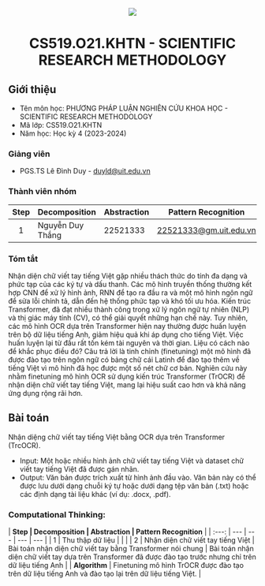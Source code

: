<p align="center">
  <a href="https://www.uit.edu.vn/"><img src="https://www.uit.edu.vn/sites/vi/files/banner.png"></a>
<h1 align="center"><b>CS519.O21.KHTN - SCIENTIFIC RESEARCH METHODOLOGY</b></h1>

## Giới thiệu
* Tên môn học: PHƯƠNG PHÁP LUẬN NGHIÊN CỨU KHOA HỌC - SCIENTIFIC RESEARCH METHODOLOGY
* Mã lớp: CS519.O21.KHTN
* Năm học: Học kỳ 4 (2023-2024)

### Giảng viên
* PGS.TS Lê Đình Duy - duyld@uit.edu.vn

### Thành viên nhóm

| Step | Decomposition | Abstraction | Pattern Recognition | Algorithm |
| :---: | --- | --- | --- | --- |
| 1 | Nguyễn Duy Thắng | 22521333 | 22521333@gm.uit.edu.vn | [github](https://github.com/DyThen-Kumo) |

### Tóm tắt
Nhận diện chữ viết tay tiếng Việt gặp nhiều thách thức do tính đa dạng và phức tạp của các ký tự và dấu thanh. Các mô hình truyền thống thường kết hợp CNN để xử lý hình ảnh, RNN để tạo ra đầu ra và một mô hình ngôn ngữ để sửa lỗi chính tả, dẫn đến hệ thống phức tạp và khó tối ưu hóa. Kiến trúc Transformer, đã đạt nhiều thành công trong xử lý ngôn ngữ tự nhiên (NLP) và thị giác máy tính (CV), có thể giải quyết những hạn chế này. Tuy nhiên, các mô hình OCR dựa trên Transformer hiện nay thường được huấn luyện trên bộ dữ liệu tiếng Anh, giảm hiệu quả khi áp dụng cho tiếng Việt. Việc huấn luyện lại từ đầu rất tốn kém tài nguyên và thời gian. Liệu có cách nào để khắc phục điều đó? Câu trả lời là tinh chỉnh (finetuning) một mô hình đã được đào tạo trên ngôn ngữ có bảng chữ cái Latinh để đào tạo thêm về tiếng Việt vì mô hình đã học được một số nét chữ cơ bản. Nghiên cứu này nhằm finetuning mô hình OCR sử dụng kiến trúc Transformer (TrOCR) để nhận diện chữ viết tay tiếng Việt, mang lại hiệu suất cao hơn và khả năng ứng dụng rộng rãi hơn.

## Bài toán
Nhận diệng chữ viết tay tiếng Việt bằng OCR dựa trên Transformer (TrcOCR).
- Input: Một hoặc nhiều hình ảnh chữ viết tay tiếng Việt và dataset chữ viết tay tiếng Việt đã được gán nhãn.
- Output: Văn bản được trích xuất từ hình ảnh đầu vào. Văn bản này có thể được lưu dưới dạng chuỗi ký tự hoặc dưới dạng tệp văn bản (.txt) hoặc các định dạng tài liệu khác (ví dụ: .docx, .pdf).
### Computational Thinking:

| **Step | Decomposition | Abstraction | Pattern Recognition** |
| :---: | --- | --- | --- | --- |
| 1 | Thu thập dữ liệu |  |  |
| 2 | Nhận diện chữ viết tay tiếng Việt | Bài toán nhận diện chữ viết tay bằng Transformer nói chung | Bài toán nhận diện chữ viết tay dựa trên Transformer đã được đào tạo trước nhưng chỉ trên dữ liệu tiếng Anh |
| **Algorithm** | Finetuning mô hình TrOCR được đào tạo trên dữ liệu tiếng Anh và đào tạo lại trên dữ liệu tiếng Việt. |
